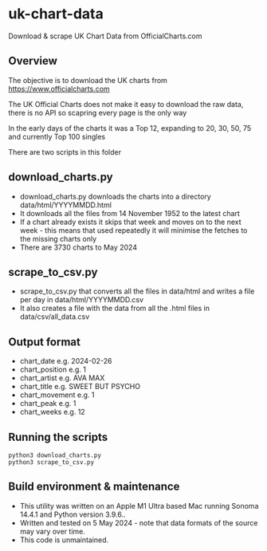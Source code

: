 # uk-chart-data

Download & scrape UK Chart Data from OfficialCharts.com

## Overview

The objective is to download the UK charts from https://www.officialcharts.com

The UK Official Charts does not make it easy to download the raw data, there is no API so scapring every page is the only way

In the early days of the charts it was a Top 12, expanding to 20, 30, 50, 75 and currently Top 100 singles

There are two scripts in this folder

## download_charts.py

* download_charts.py downloads the charts into a directory data/html/YYYYMMDD.html
* It downloads all the files from 14 November 1952 to the latest chart
* If a chart already exists it skips that week and moves on to the next week - this means that used repeatedly it will minimise the fetches to the missing charts only
* There are 3730 charts to May 2024

## scrape_to_csv.py

* scrape_to_csv.py that converts all the files in data/html and writes a file per day in data/html/YYYYMMDD.csv 
* It also creates a file with the data from all the .html files in data/csv/all_data.csv

## Output format

* chart_date e.g. 2024-02-26
* chart_position e.g. 1
* chart_artist e.g. AVA MAX
* chart_title e.g. SWEET BUT PSYCHO
* chart_movement e.g. 1
* chart_peak e.g. 1
* chart_weeks e.g. 12

## Running the scripts

```
python3 download_charts.py
python3 scrape_to_csv.py
```

## Build environment & maintenance

* This utility was written on an Apple M1 Ultra based Mac running Sonoma 14.4.1 and Python version 3.9.6..
* Written and tested on 5 May 2024 - note that data formats of the source may vary over time.
* This code is unmaintained.